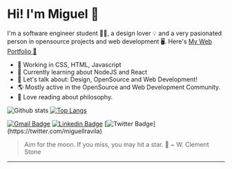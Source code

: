 # Hi! I'm Miguel 👋

I'm a software engineer student 👨‍💻, a design lover 💡 and a very pasionated person in opensource projects and web development 
🖥️. Here's [My Web Portfolio 💙](http://miguelravila.me) 

- 🚀 Working in CSS, HTML, Javascript 
- 🌱 Currently learning about NodeJS and React
- 💭 Let's talk about: Design, OpenSource and Web Development!
- 🌎 Mostly active in the OpenSource and Web Development Community.
- 📖 Love reading about philosophy.

![Github stats](https://github-readme-stats.vercel.app/api?username=miguelravila&hide=issues)
[![Top Langs](https://github-readme-stats.vercel.app/api/top-langs/?username=miguelravila&layout=compact)](http://miguelravila.me/)


[![Gmail Badge](https://img.shields.io/badge/-miguellravila@gmail.com-c14438?style=for-the-badge&logo=Gmail&logoColor=white&link=mailto:miguellravila@gmail.com)](mailto:miguellravila@gmail.com ) [![Linkedin Badge](https://img.shields.io/badge/-miguellravila-blue?style=for-the-badge&logo=Linkedin&logoColor=white&link=https://www.linkedin.com/in/MiguelRAvila/)](https://www.linkedin.com/in/miguellravila/) [![Twitter Badge](https://img.shields.io/badge/-@miguellravila-1ca0f1?style=for-the-badge&labelColor=1ca0f1&logo=twitter&logoColor=white&link=https://twitter.com/_miguelrravila_)](https://twitter.com/miguellravila) 

> Aim for the moon. If you miss, you may hit a star. 🌟
>   ~ W. Clement Stone
---
